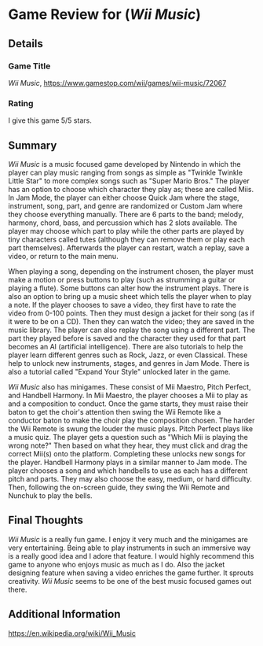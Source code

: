 # Game Review for (_Wii Music_)

## Details

### Game Title
_Wii Music_, https://www.gamestop.com/wii/games/wii-music/72067
### Rating
I give this game 5/5 stars.

## Summary
_Wii Music_ is a music focused game developed by Nintendo in which the player can play music ranging from songs as simple as "Twinkle Twinkle Little Star" to more complex songs such as "Super Mario Bros." The player has an option to choose which character they play as; these are called Miis. In Jam Mode, the player can either choose Quick Jam where the stage, instrument, song, part, and genre are randomized or Custom Jam where they choose everything manually. There are 6 parts to the band; melody, harmony, chord, bass, and percussion which has 2 slots available. The player may choose which part to play while the other parts are played by tiny characters called tutes (although they can remove them or play each part themselves). Afterwards the player can restart, watch a replay, save a video, or return to the main menu.

When playing a song, depending on the instrument chosen, the player must make a motion or press buttons to play (such as strumming a guitar or playing a flute). Some buttons can alter how the instrument plays. There is also an option to bring up a music sheet which tells the player when to play a note. If the player chooses to save a video, they first have to rate the video from 0-100 points. Then they must design a jacket for their song (as if it were to be on a CD). Then they can watch the video; they are saved in the music library. The player can also replay the song using a different part. The part they played before is saved and the character they used for that part becomes an AI (artificial intelligence). There are also tutorials to help the player learn different genres such as Rock, Jazz, or even Classical. These help to unlock new instruments, stages, and genres in Jam Mode. There is also a tutorial called "Expand Your Style" unlocked later in the game.

_Wii Music_ also has minigames. These consist of Mii Maestro, Pitch Perfect, and Handbell Harmony. In Mii Maestro, the player chooses a Mii to play as and a composition to conduct. Once the game starts, they must raise their baton to get the choir's attention then swing the Wii Remote like a conductor baton to make the choir play the composition chosen. The harder the Wii Remote is swung the louder the music plays. Pitch Perfect plays like a music quiz. The player gets a question such as "Which Mii is playing the wrong note?" Then based on what they hear, they must click and drag the correct Mii(s) onto the platform. Completing these unlocks new songs for the player. Handbell Harmony plays in a similar manner to Jam mode. The player chooses a song and which handbells to use as each has a different pitch and parts. They may also choose the easy, medium, or hard difficulty. Then, following the on-screen guide, they swing the Wii Remote and Nunchuk to play the bells.

## Final Thoughts
_Wii Music_ is a really fun game. I enjoy it very much and the minigames are very entertaining. Being able to play instruments in such an immersive way is a really good idea and I adore that feature. I would highly recommend this game to anyone who enjoys music as much as I do. Also the jacket designing feature when saving a video enriches the game further. It sprouts creativity. _Wii Music_ seems to be one of the best music focused games out there.

## Additional Information
https://en.wikipedia.org/wiki/Wii_Music

